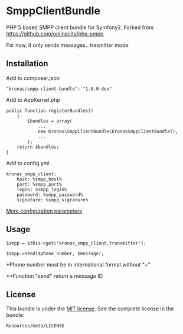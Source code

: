 SmppClientBundle
================

PHP 5 based SMPP client bundle for Symfony2. Forked from https://github.com/onlinecity/php-smpp

For now, it only sends messages.. trasmitter mode

Installation
------------
Add to composer.json

    "kronas/smpp-client-bundle": "1.0.0-dev"

Add to AppKernel.php

    public function registerBundles()
        {
            $bundles = array(
                ...
                new Kronas\SmppClientBundle\KronasSmppClientBundle(),
                ...
            );
        return $bundles;
    }

Add to config.yml

    kronas_smpp_client:
        host: %smpp_host%
        port: %smpp_port%
        login: %smpp_login%
        password: %smpp_password%
        signature: %smpp_sigranure%

[More configuration parameters](https://github.com/kronas/SmppClientBundle/blob/master/Resources/doc/configuration.md)

Usage
-----

    $smpp = $this->get('kronas_smpp_client.transmitter');

    $smpp->send($phone_number, $message);

*Phone number must be in international format without "+"

**Function "send" return a message ID

License
-------

This bundle is under the [MIT license](https://github.com/kronas/SmppClientBundle/blob/master/Resources/meta/LICENSE). See the complete license in the bundle:

    Resources/meta/LICENSE